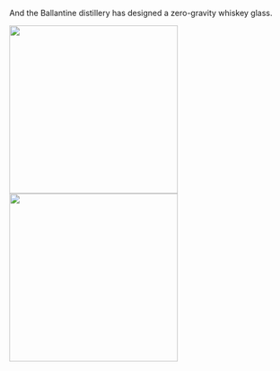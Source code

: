 And the Ballantine distillery has designed a zero-gravity whiskey glass.

<img src="resources/images/iss/WhiskyGlass.jpg"
style="float:left; margin: 0 1em 0 0;height:300px">
</img>

<img src="resources/images/iss/space-glass-schematic.jpg"
style="float:left; margin: 0 1em 0 0;height:300px">
</img>

